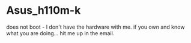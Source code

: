 # Asus_h110m-k
does not boot - I don't have the hardware with me. if you own and know what you are doing... hit me up in the email.
